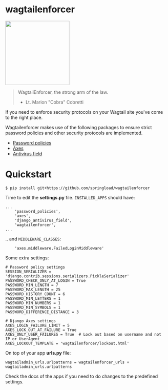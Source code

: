 wagtailenforcer
==================

<img src="http://www.joblo.com/images_arrownews/172AITHPodcast1.jpg" width="200">

> WagtailEnforcer, the strong arm of the law.
> -  Lt. Marion "Cobra" Cobretti

If you need to enforce security protocols on your Wagtail site you've come to the right place.

Wagtailenforcer makes use of the following packages to ensure strict password policies and other security protocols are implemented.

* [Password policies](https://github.com/tarak/django-password-policies)
* [Axes](https://github.com/springload/django-axes)
* [Antivirus field](https://github.com/budurli/django-antivirus-field)

# Quickstart

```
$ pip install git+https://github.com/springload/wagtailenforcer

```
Time to edit the **settings.py** file. ```INSTALLED_APPS``` should have:

```
...
    'password_policies',
    'axes',
    'django_antivirus_field',
    'wagtailenforcer',
...
```

.. and ```MIDDLEWARE_CLASSES```:

```
    'axes.middleware.FailedLoginMiddleware'
```

Some extra settings:

```
# Password policy settings
SESSION_SERIALIZER = 'django.contrib.sessions.serializers.PickleSerializer'
PASSWORD_CHECK_ONLY_AT_LOGIN = True
PASSWORD_MIN_LENGTH = 7
PASSWORD_MAX_LENGTH = 25
PASSWORD_HISTORY_COUNT = 6
PASSWORD_MIN_LETTERS = 1
PASSWORD_MIN_NUMBERS = 1
PASSWORD_MIN_SYMBOLS = 1
PASSWORD_DIFFERENCE_DISTANCE = 3

# Django Axes settings
AXES_LOGIN_FAILURE_LIMIT = 5
AXES_LOCK_OUT_AT_FAILURE = True
AXES_ONLY_USER_FAILURES = True  # Lock out based on username and not IP or UserAgent
AXES_LOCKOUT_TEMPLATE = 'wagtailenforcer/lockout.html'
```

On top of your app **urls.py** file:

```
wagtailadmin_urls.urlpatterns = wagtailenforcer_urls + wagtailadmin_urls.urlpatterns
```

Check the docs of the apps if you need to do changes to the predefined settings.
